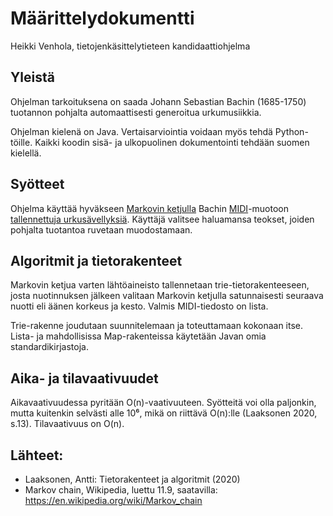 # Määrittelydokumentti
Heikki Venhola, tietojenkäsittelytieteen kandidaattiohjelma

## Yleistä
Ohjelman tarkoituksena on saada Johann Sebastian Bachin (1685-1750) tuotannon pohjalta automaattisesti generoitua urkumusiikkia. 

Ohjelman kielenä on Java. Vertaisarviointia voidaan myös tehdä Python-töille. Kaikki koodin sisä- ja ulkopuolinen dokumentointi tehdään suomen kielellä.

## Syötteet
 Ohjelma käyttää hyväkseen [Markovin ketjulla](https://en.wikipedia.org/wiki/Markov_chain) Bachin [MIDI](https://en.wikipedia.org/wiki/MIDI)-muotoon [tallennettuja urkusävellyksiä](http://www.jsbach.net/midi/midi_organ.html). Käyttäjä valitsee haluamansa teokset, joiden pohjalta tuotantoa ruvetaan muodostamaan. 

## Algoritmit ja tietorakenteet
Markovin ketjua varten lähtöaineisto tallennetaan trie-tietorakenteeseen, josta nuotinnuksen jälkeen valitaan Markovin ketjulla satunnaisesti seuraava nuotti eli äänen korkeus ja kesto. Valmis MIDI-tiedosto on lista.

Trie-rakenne joudutaan suunnitelemaan ja toteuttamaan kokonaan itse. Lista- ja mahdollisissa Map-rakenteissa käytetään Javan omia standardikirjastoja.

## Aika- ja tilavaativuudet
Aikavaativuudessa pyritään O(n)-vaativuuteen. Syötteitä voi olla paljonkin, mutta kuitenkin selvästi alle 10⁶, mikä on riittävä O(n):lle (Laaksonen 2020, s.13). Tilavaativuus on O(n).

## Lähteet: 
* Laaksonen, Antti: Tietorakenteet ja algoritmit (2020)
* Markov chain, Wikipedia, luettu 11.9, saatavilla: https://en.wikipedia.org/wiki/Markov_chain
